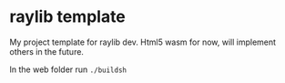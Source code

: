 # raylib template

My project template for raylib dev. Html5 wasm for now, will implement others in the future.

In the web folder run ```./buildsh```

